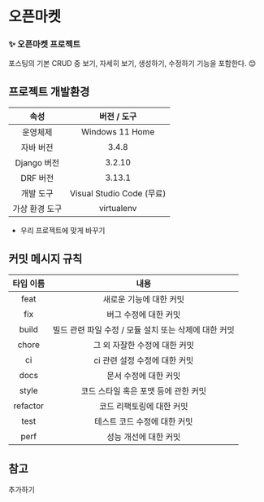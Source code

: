 # 오픈마켓

### ✨ 오픈마켓 프로젝트

포스팅의 기본 CRUD 중 보기, 자세히 보기, 생성하기, 수정하기 기능을 포함한다. 😊



## 프로젝트 개발환경

| 속성 | 버전 / 도구 |
| :-:  | :-: |
| 운영체제 | Windows 11 Home |
| 자바 버전 | 3.4.8 |
| Django 버전 | 3.2.10 |
| DRF 버전 | 3.13.1 |
| 개발 도구 | Visual Studio Code (무료) |
| 가상 환경 도구 | virtualenv |

- 우리 프로젝트에 맞게 바꾸기

	
## 커밋 메시지 규칙
| 타입 이름 | 내용 |
| :-:  | :-: |
| feat  | 새로운 기능에 대한 커밋 |
| fix  | 버그 수정에 대한 커밋 |
| build  | 빌드 관련 파일 수정 / 모듈 설치 또는 삭제에 대한 커밋 |
| chore  | 그 외 자잘한 수정에 대한 커밋 |
| ci  | ci 관련 설정 수정에 대한 커밋 |
| docs  | 문서 수정에 대한 커밋 |
| style  | 코드 스타일 혹은 포맷 등에 관한 커밋 |
| refactor  | 코드 리팩토링에 대한 커밋 |
| test  | 테스트 코드 수정에 대한 커밋 |
| perf  | 성능 개선에 대한 커밋 |


## 참고
추가하기


